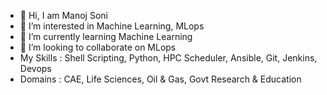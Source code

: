 - 👋 Hi, I am Manoj Soni
- 👀 I’m interested in Machine Learning, MLops
- 🌱 I’m currently learning Machine Learning
- 💞️ I’m looking to collaborate on MLops
- My Skills : Shell Scripting, Python, HPC Scheduler, Ansible, Git, Jenkins, Devops
- Domains : CAE, Life Sciences, Oil & Gas, Govt Research & Education


<!---
manojsoni05/manojsoni05 is a ✨ special ✨ repository because its `README.md` (this file) appears on your GitHub profile.
You can click the Preview link to take a look at your changes.
--->
